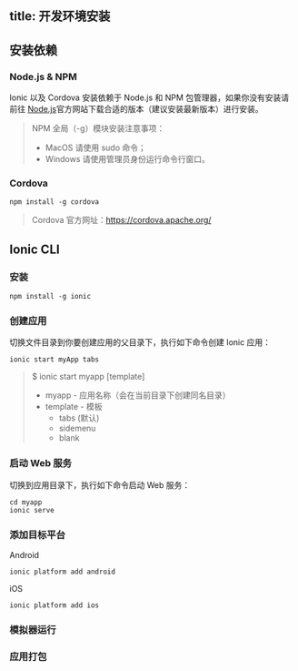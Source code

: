 title: 开发环境安装
---


## 安装依赖

### Node.js & NPM

Ionic 以及 Cordova 安装依赖于 Node.js 和 NPM 包管理器，如果你没有安装请前往 [Node.js](http://nodejs.org)官方网站下载合适的版本（建议安装最新版本）进行安装。

> NPM 全局（-g）模块安装注意事项：
> - MacOS 请使用 sudo 命令；
> - Windows 请使用管理员身份运行命令行窗口。

### Cordova

```
npm install -g cordova
```

> Cordova 官方网址：https://cordova.apache.org/

## Ionic CLI

### 安装

```
npm install -g ionic
```

### 创建应用

切换文件目录到你要创建应用的父目录下，执行如下命令创建 Ionic 应用：
```
ionic start myApp tabs
```

> $ ionic start myapp [template]
> 
> - myapp - 应用名称（会在当前目录下创建同名目录）
> - template - 模板
>   - tabs (默认)
>   - sidemenu
>   - blank


### 启动 Web 服务

切换到应用目录下，执行如下命令启动 Web 服务：
```
cd myapp
ionic serve
```

### 添加目标平台

Android
```
ionic platform add android
```

iOS
```
ionic platform add ios
```

### 模拟器运行

### 应用打包